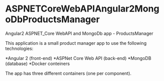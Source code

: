 # ASPNETCoreWebAPIAngular2MongoDbProductsManager
Angular2 ASPNET_Core WebAPI and MongoDb app - ProductsManager


This application is a small product manager app to use the following technologies:

*Angular 2 (front-end)
*ASPNet Core Web API (back-end)
*MongoDB (database)
*Docker conteiners

The app has three different containers (one per component).
